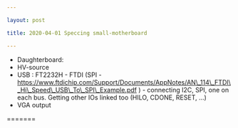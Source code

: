 ```yaml
---

layout: post

title: 2020-04-01 Speccing small-motherboard

---
```



-   Daughterboard:
-   HV-source
-   USB : FT2232H - FTDI (SPI -
    https://www.ftdichip.com/Support/Documents/AppNotes/AN\_114\_FTDI\_Hi\_Speed\_USB\_To\_SPI\_Example.pdf
    ) - connecting I2C, SPI, one on each bus. Getting other IOs linked
    too (HILO, CDONE, RESET, ...)
-   VGA output

=======

